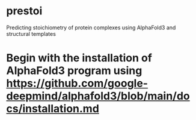 # prestoi
Predicting stoichiometry of protein complexes using AlphaFold3 and structural templates

# Begin with the installation of AlphaFold3 program using https://github.com/google-deepmind/alphafold3/blob/main/docs/installation.md
